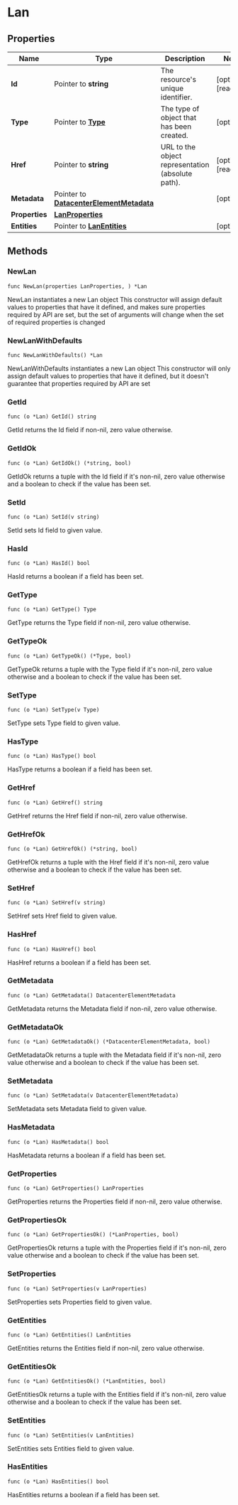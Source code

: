 # Lan

## Properties

|Name | Type | Description | Notes|
|------------ | ------------- | ------------- | -------------|
|**Id** | Pointer to **string** | The resource&#39;s unique identifier. | [optional] [readonly] |
|**Type** | Pointer to [**Type**](Type.md) | The type of object that has been created. | [optional] |
|**Href** | Pointer to **string** | URL to the object representation (absolute path). | [optional] [readonly] |
|**Metadata** | Pointer to [**DatacenterElementMetadata**](DatacenterElementMetadata.md) |  | [optional] |
|**Properties** | [**LanProperties**](LanProperties.md) |  | |
|**Entities** | Pointer to [**LanEntities**](LanEntities.md) |  | [optional] |

## Methods

### NewLan

`func NewLan(properties LanProperties, ) *Lan`

NewLan instantiates a new Lan object
This constructor will assign default values to properties that have it defined,
and makes sure properties required by API are set, but the set of arguments
will change when the set of required properties is changed

### NewLanWithDefaults

`func NewLanWithDefaults() *Lan`

NewLanWithDefaults instantiates a new Lan object
This constructor will only assign default values to properties that have it defined,
but it doesn't guarantee that properties required by API are set

### GetId

`func (o *Lan) GetId() string`

GetId returns the Id field if non-nil, zero value otherwise.

### GetIdOk

`func (o *Lan) GetIdOk() (*string, bool)`

GetIdOk returns a tuple with the Id field if it's non-nil, zero value otherwise
and a boolean to check if the value has been set.

### SetId

`func (o *Lan) SetId(v string)`

SetId sets Id field to given value.

### HasId

`func (o *Lan) HasId() bool`

HasId returns a boolean if a field has been set.

### GetType

`func (o *Lan) GetType() Type`

GetType returns the Type field if non-nil, zero value otherwise.

### GetTypeOk

`func (o *Lan) GetTypeOk() (*Type, bool)`

GetTypeOk returns a tuple with the Type field if it's non-nil, zero value otherwise
and a boolean to check if the value has been set.

### SetType

`func (o *Lan) SetType(v Type)`

SetType sets Type field to given value.

### HasType

`func (o *Lan) HasType() bool`

HasType returns a boolean if a field has been set.

### GetHref

`func (o *Lan) GetHref() string`

GetHref returns the Href field if non-nil, zero value otherwise.

### GetHrefOk

`func (o *Lan) GetHrefOk() (*string, bool)`

GetHrefOk returns a tuple with the Href field if it's non-nil, zero value otherwise
and a boolean to check if the value has been set.

### SetHref

`func (o *Lan) SetHref(v string)`

SetHref sets Href field to given value.

### HasHref

`func (o *Lan) HasHref() bool`

HasHref returns a boolean if a field has been set.

### GetMetadata

`func (o *Lan) GetMetadata() DatacenterElementMetadata`

GetMetadata returns the Metadata field if non-nil, zero value otherwise.

### GetMetadataOk

`func (o *Lan) GetMetadataOk() (*DatacenterElementMetadata, bool)`

GetMetadataOk returns a tuple with the Metadata field if it's non-nil, zero value otherwise
and a boolean to check if the value has been set.

### SetMetadata

`func (o *Lan) SetMetadata(v DatacenterElementMetadata)`

SetMetadata sets Metadata field to given value.

### HasMetadata

`func (o *Lan) HasMetadata() bool`

HasMetadata returns a boolean if a field has been set.

### GetProperties

`func (o *Lan) GetProperties() LanProperties`

GetProperties returns the Properties field if non-nil, zero value otherwise.

### GetPropertiesOk

`func (o *Lan) GetPropertiesOk() (*LanProperties, bool)`

GetPropertiesOk returns a tuple with the Properties field if it's non-nil, zero value otherwise
and a boolean to check if the value has been set.

### SetProperties

`func (o *Lan) SetProperties(v LanProperties)`

SetProperties sets Properties field to given value.


### GetEntities

`func (o *Lan) GetEntities() LanEntities`

GetEntities returns the Entities field if non-nil, zero value otherwise.

### GetEntitiesOk

`func (o *Lan) GetEntitiesOk() (*LanEntities, bool)`

GetEntitiesOk returns a tuple with the Entities field if it's non-nil, zero value otherwise
and a boolean to check if the value has been set.

### SetEntities

`func (o *Lan) SetEntities(v LanEntities)`

SetEntities sets Entities field to given value.

### HasEntities

`func (o *Lan) HasEntities() bool`

HasEntities returns a boolean if a field has been set.


